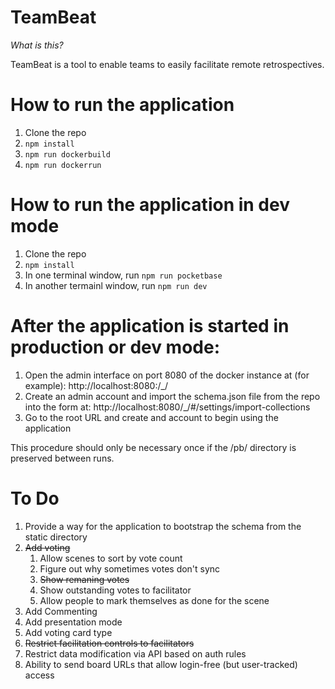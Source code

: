 # TeamBeat

*What is this?*

TeamBeat is a tool to enable teams to easily facilitate remote retrospectives.

# How to run the application

1. Clone the repo
2. `npm install`
3. `npm run dockerbuild`
4. `npm run dockerrun`

# How to run the application in dev mode

1. Clone the repo
2. `npm install`
3. In one terminal window, run `npm run pocketbase`
4. In another termainl window, run `npm run dev`

# After the application is started in production or dev mode:

1. Open the admin interface on port 8080 of the docker instance at (for example): http://localhost:8080:/_/
2. Create an admin account and import the schema.json file from the repo into the form at: http://localhost:8080/_/#/settings/import-collections
3. Go to the root URL and create and account to begin using the application

This procedure should only be necessary once if the /pb/ directory is preserved between runs.

# To Do
1. Provide a way for the application to bootstrap the schema from the static directory
1. ~~Add voting~~
    1. Allow scenes to sort by vote count
    2. Figure out why sometimes votes don't sync
    1. ~~Show remaning votes~~
    1. Show outstanding votes to facilitator
    1. Allow people to mark themselves as done for the scene
1. Add Commenting
1. Add presentation mode
1. Add voting card type
1. ~~Restrict facilitation controls to facilitators~~
1. Restrict data modification via API based on auth rules
1. Ability to send board URLs that allow login-free (but user-tracked) access
